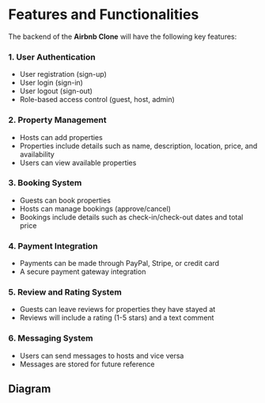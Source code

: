 # Features and Functionalities

The backend of the **Airbnb Clone** will have the following key features:

### 1. **User Authentication**
- User registration (sign-up)
- User login (sign-in)
- User logout (sign-out)
- Role-based access control (guest, host, admin)

### 2. **Property Management**
- Hosts can add properties
- Properties include details such as name, description, location, price, and availability
- Users can view available properties

### 3. **Booking System**
- Guests can book properties
- Hosts can manage bookings (approve/cancel)
- Bookings include details such as check-in/check-out dates and total price

### 4. **Payment Integration**
- Payments can be made through PayPal, Stripe, or credit card
- A secure payment gateway integration

### 5. **Review and Rating System**
- Guests can leave reviews for properties they have stayed at
- Reviews will include a rating (1-5 stars) and a text comment

### 6. **Messaging System**
- Users can send messages to hosts and vice versa
- Messages are stored for future reference

## Diagram

